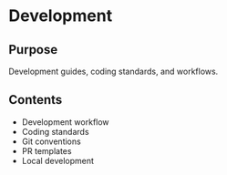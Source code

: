 # Development

## Purpose
Development guides, coding standards, and workflows.

## Contents
- Development workflow
- Coding standards
- Git conventions
- PR templates
- Local development
